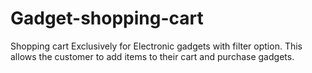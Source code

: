 # Gadget-shopping-cart 
Shopping cart Exclusively for Electronic gadgets with filter option. This allows the customer to add items to their cart and purchase gadgets.
